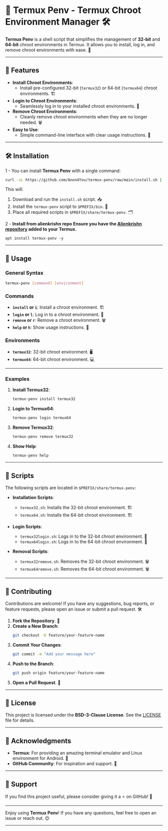 # 🐚 Termux Penv - Termux Chroot Environment Manager 🛠️

**Termux Penv** is a shell script that simplifies the management of **32-bit** and **64-bit** chroot environments in Termux. It allows you to install, log in, and remove chroot environments with ease. 🚀

---

## 🌟 Features

- **Install Chroot Environments**:
  - Install pre-configured 32-bit (`termux32`) or 64-bit (`termux64`) chroot environments. 🏗️
- **Login to Chroot Environments**:
  - Seamlessly log in to your installed chroot environments. 🔑
- **Remove Chroot Environments**:
  - Cleanly remove chroot environments when they are no longer needed. 🗑️
- **Easy to Use**:
  - Simple command-line interface with clear usage instructions. 📜

---

## 🛠️ Installation

1 - You can install **Termux Penv** with a single command:

```bash
curl -sL https://github.com/Anon4You/termux-penv/raw/main/install.sh | bash
```

This will:
1. Download and run the `install.sh` script. 📥
2. Install the `termux-penv` script to `$PREFIX/bin`. 📂
3. Place all required scripts in `$PREFIX/share/termux-penv`. 🗂️

2 - **Install from alienkrishn repo**
**Ensure you have the [Alienkrishn repository](https://github.com/Anon4You/alienkrishn.git) added to your Termux.**

```
apt install termux-penv -y 
```

---

## 🚀 Usage

### General Syntax
```bash
termux-penv [command] [environment]
```

### Commands
- **`install` or `i`**: Install a chroot environment. 🏗️
- **`login` or `l`**: Log in to a chroot environment. 🔑
- **`remove` or `r`**: Remove a chroot environment. 🗑️
- **`help` or `h`**: Show usage instructions. 📜

### Environments
- **`termux32`**: 32-bit chroot environment. 🖥️
- **`termux64`**: 64-bit chroot environment. 💻

---

### Examples

1. **Install Termux32**:
   ```bash
   termux-penv install termux32
   ```

2. **Login to Termux64**:
   ```bash
   termux-penv login termux64
   ```

3. **Remove Termux32**:
   ```bash
   termux-penv remove termux32
   ```

4. **Show Help**:
   ```bash
   termux-penv help
   ```

---

## 📂 Scripts

The following scripts are located in `$PREFIX/share/termux-penv`:

- **Installation Scripts**:
  - `termux32.sh`: Installs the 32-bit chroot environment. 🏗️
  - `termux64.sh`: Installs the 64-bit chroot environment. 🏗️

- **Login Scripts**:
  - `termux32login.sh`: Logs in to the 32-bit chroot environment. 🔑
  - `termux64login.sh`: Logs in to the 64-bit chroot environment. 🔑

- **Removal Scripts**:
  - `termux32remove.sh`: Removes the 32-bit chroot environment. 🗑️
  - `termux64remove.sh`: Removes the 64-bit chroot environment. 🗑️

---

## 🤝 Contributing

Contributions are welcome! If you have any suggestions, bug reports, or feature requests, please open an issue or submit a pull request. 🛠️

1. **Fork the Repository**. 🍴
2. **Create a New Branch**:
   ```bash
   git checkout -b feature/your-feature-name
   ```
3. **Commit Your Changes**:
   ```bash
   git commit -m "Add your message here"
   ```
4. **Push to the Branch**:
   ```bash
   git push origin feature/your-feature-name
   ```
5. **Open a Pull Request**. 🚀

---

## 📜 License

This project is licensed under the **BSD-3-Clause License**. See the [LICENSE](LICENSE) file for details.

---

## 🙏 Acknowledgments

- **Termux**: For providing an amazing terminal emulator and Linux environment for Android. 🐧
- **GitHub Community**: For inspiration and support. 👥

---

## 💖 Support

If you find this project useful, please consider giving it a ⭐️ on GitHub! 🌟

---

Enjoy using **Termux Penv**! If you have any questions, feel free to open an issue or reach out. 😊

---

